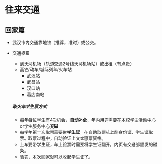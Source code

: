 # 往来交通

## 回家篇

- 武汉市内交通靠地铁（推荐，准时）或公交。

- 交通枢纽

  - 到天河机场（轨道交通2号线天河机场站）或出租（有点贵）
  - 高铁/动车/城际列车/火车站
    - 武汉站
    - 武昌站
    - 汉口站
    - 葛店南站

  ##### 取火车学生票方式

  - 每年每位学生有4次机会，**自动补全**，年内用完需要在本校学生活动中心or学生服务中心**充磁**
  - 每学年第一次取票需要带**学生证**，在自助取票机上刷身份证、学生证取票。取票过程中，自动验证上文优惠票资格。
  - 上车要带学生证，车上验票时需要将学生证翻开，内页有交通部颁发的磁条。
  - 验完，本次回家就可以收起学生证了。